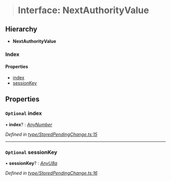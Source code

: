 > # Interface: NextAuthorityValue

## Hierarchy

* **NextAuthorityValue**

### Index

#### Properties

* [index](_type_storedpendingchange_.nextauthorityvalue.md#optional-index)
* [sessionKey](_type_storedpendingchange_.nextauthorityvalue.md#optional-sessionkey)

## Properties

### `Optional` index

• **index**? : *[AnyNumber](../modules/_types_.md#anynumber)*

*Defined in [type/StoredPendingChange.ts:15](https://github.com/polkadot-js/api/blob/729db49/packages/types/src/type/StoredPendingChange.ts#L15)*

___

### `Optional` sessionKey

• **sessionKey**? : *[AnyU8a](../modules/_types_.md#anyu8a)*

*Defined in [type/StoredPendingChange.ts:16](https://github.com/polkadot-js/api/blob/729db49/packages/types/src/type/StoredPendingChange.ts#L16)*